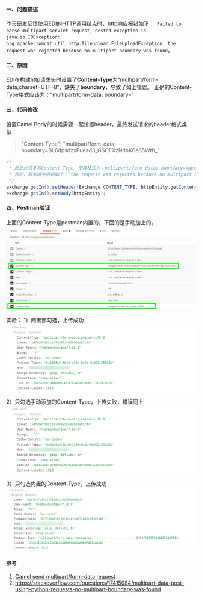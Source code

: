 #### 一、问题描述
昨天研发反馈使用EDI的HTTP调用结点时，http响应报错如下：`
Failed to parse multipart servlet request; nested exception is java.io.IOException: org.apache.tomcat.util.http.fileupload.FileUploadException: the request was rejected because no multipart boundary was found`。
#### 二、原因
EDI在构建http请求头时设置了**Content-Type**为“multipart/form-data;charset=UTF-8”，缺失了**boundary**，导致了如上错误。
正确的Content-Type格式应该为：“multipart/form-data; boundary=<calculated when request is sent>”

#### 三、代码修改
设置Camel Body的时候需要一起设置header，最终发送请求的header格式类似：

> "Content-Type": "multipart/form-data; boundary=BL6dpsdzxPuead3_GSOFXzNdhK6e85Wth_"

```java
/*
 * 此处必须复写Content-Type，使其格式为：multipart/form-data; boundary=<get after entity has been builded>
 * 否则，服务端会报错如下：“the request was rejected because no multipart boundary was found”
 */
exchange.getIn().setHeader(Exchange.CONTENT_TYPE, httpEntity.getContentType().getValue());
exchange.getIn().setBody(httpEntity);
```

#### 四、Postman验证
上面的Content-Type是postman内置的，下面的是手动加上的。
![image.png](../../src/main/resources/picture/1240-20210115035616843.png)

实验：
1）两者都勾选，上传成功
![Postman请求控制台](../../src/main/resources/picture/1240-20210115035616458.png)

2）只勾选手动添加的Content-Type，上传失败，错误同上
![Postman请求控制台](../../src/main/resources/picture/1240-20210115035616458.png)

3）只勾选内置的Content-Type，上传成功
![Postman请求控制台](../../src/main/resources/picture/1240-20210115035616841.png)


#### 参考
1. [Camel send multipart/form-data request](https://www.manongdao.com/article-422394.html)
1. https://stackoverflow.com/questions/17415084/multipart-data-post-using-python-requests-no-multipart-boundary-was-found